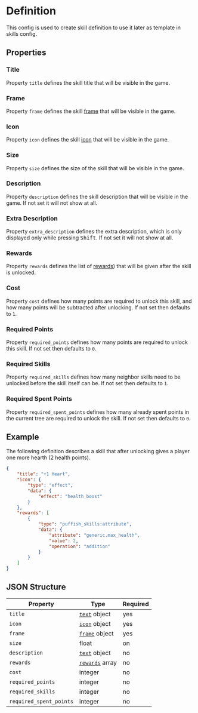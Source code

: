 # Definition

This config is used to create skill definition to use it later as template in skills config.

## Properties

### Title

Property `title` defines the skill title that will be visible in the game.

### Frame

Property `frame` defines the skill [frame](/creators/configuration/frames) that will be visible in the game.

### Icon

Property `icon` defines the skill [icon](/creators/configuration/icons) that will be visible in the game.

### Size

Property `size` defines the size of the skill that will be visible in the game.

### Description

Property `description` defines the skill description that will be visible in the game. If not set it will not show at all.

### Extra Description

Property `extra_description` defines the extra description, which is only displayed only while pressing <kbd>Shift</kbd>. If not set it will not show at all.

### Rewards

Property `rewards` defines the list of [rewards](/creators/configuration/rewards/reward)) that will be given after the skill is unlocked.

### Cost

Property `cost` defines how many points are required to unlock this skill, and how many points will be subtracted after unlocking. If not set then defaults to `1`.

### Required Points

Property `required_points` defines how many points are required to unlock this skill. If not set then defaults to `0`.

### Required Skills

Property `required_skills` defines how many neighbor skills need to be unlocked before the skill itself can be. If not set then defaults to `1`.

### Required Spent Points

Property `required_spent_points` defines how many already spent points in the current tree are required to unlock the skill. If not set then defaults to `0`.

## Example

The following definition describes a skill that after unlocking gives a player one more hearth (2 health points).

```json
{
	"title": "+1 Heart",
	"icon": {
		"type": "effect",
		"data": {
			"effect": "health_boost"
		}
	},
	"rewards": [
		{
			"type": "puffish_skills:attribute",
			"data": {
				"attribute": "generic.max_health",
				"value": 2,
				"operation": "addition"
			}
		}
	]
}
```

## JSON Structure

|Property|Type|Required|
|-|-|-|
|`title`|[`text`](/creators/configuration/text) object|yes|
|`icon`|[`icon`](/creators/configuration/icons) object|yes|
|`frame`|[`frame`](/creators/configuration/frames) object|yes|
|`size`|float|on|
|`description`|[`text`](/creators/configuration/text) object|no|
|`rewards`|[`rewards`](/creators/configuration/rewards/reward) array|no|
|`cost`|integer|no|
|`required_points`|integer|no|
|`required_skills`|integer|no|
|`required_spent_points`|integer|no|
